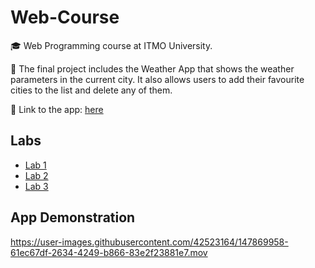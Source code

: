 # Web-Course
🎓 Web Programming course at ITMO University. 

🚀 The final project includes the Weather App that shows the weather parameters in the current city. It also allows users to add their favourite cities to the list and delete any of them.

🔗 Link to the app: [here](https://slavafive.github.io/Web-Course/)

## Labs
* [Lab 1](https://vk.com/@itmowebdev21-laboratornaya-rabota-1)
* [Lab 2](https://vk.com/@itmowebdev21-laboratornaya-rabota-2)
* [Lab 3](https://vk.com/@itmowebdev21-laboratornaya-rabota-3)

## App Demonstration
https://user-images.githubusercontent.com/42523164/147869958-61ec67df-2634-4249-b866-83e2f23881e7.mov

